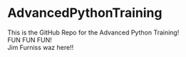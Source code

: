 # AdvancedPythonTraining

This is the GitHub Repo for the Advanced Python Training! <br>
FUN FUN FUN!<br>
Jim Furniss waz here!!


